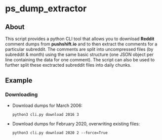 # ps_dump_extractor

## About

This script provides a python CLI tool that allows you to download __Reddit__ comment dumps from __pushshift.io__ and to then extract the comments for a particular subreddit.
The comments are split into uncompressed files (by subreddit & month) using the same basic structure (one JSON object per line containing the data for one comment).
The script can also be used to further split these exctracted subreddit files into daily chunks.

## Example

### Downloading

- Download dumps for March 2006:

    ```python3 cli.py download 2016 3```

- Download dumps for February 2020, overwriting existing files:

    ```python3 cli.py download 2020 2 --force=True```
